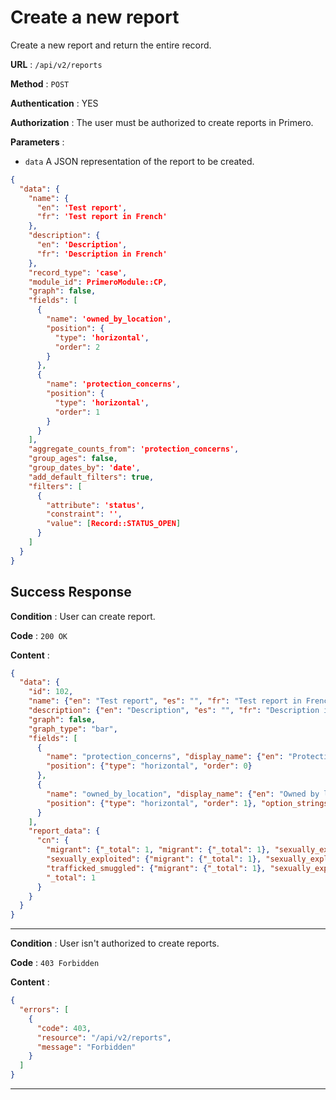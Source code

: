 # Create a new report

Create a new report and return the entire record.

**URL** : `/api/v2/reports`

**Method** : `POST`

**Authentication** : YES

**Authorization** : The user must be authorized to create reports in Primero.

**Parameters** :

* `data` A JSON representation of the report to be created.
```json
{
  "data": {
    "name": {
      "en": 'Test report',
      "fr": 'Test report in French'
    },
    "description": {
      "en": 'Description',
      "fr": 'Description in French'
    },
    "record_type": 'case',
    "module_id": PrimeroModule::CP,
    "graph": false,
    "fields": [
      {
        "name": 'owned_by_location',
        "position": {
          "type": 'horizontal',
          "order": 2
        }
      },
      {
        "name": 'protection_concerns',
        "position": {
          "type": 'horizontal',
          "order": 1
        }
      }
    ],
    "aggregate_counts_from": 'protection_concerns',
    "group_ages": false,
    "group_dates_by": 'date',
    "add_default_filters": true,
    "filters": [
      {
        "attribute": 'status',
        "constraint": '',
        "value": [Record::STATUS_OPEN]
      }
    ]
  }
}
```

## Success Response

**Condition** : User can create report.

**Code** : `200 OK`

**Content** :

```json
{
  "data": {
    "id": 102,
    "name": {"en": "Test report", "es": "", "fr": "Test report in French"},
    "description": {"en": "Description", "es": "", "fr": "Description in French"},
    "graph": false,
    "graph_type": "bar",
    "fields": [
      {
        "name": "protection_concerns", "display_name": {"en": "Protection Concerns", "es": "", "fr": ""},
        "position": {"type": "horizontal", "order": 0}
      },
      {
        "name": "owned_by_location", "display_name": {"en": "Owned by location", "es": "", "fr": ""},
        "position": {"type": "horizontal", "order": 1}, "option_strings_source": "Location", "admin_level": 0
      }
    ],
    "report_data": {
      "cn": {
        "migrant": {"_total": 1, "migrant": {"_total": 1}, "sexually_exploited": {"_total": 1}, "trafficked_smuggled": {"_total": 1}},
        "sexually_exploited": {"migrant": {"_total": 1}, "sexually_exploited": {"_total": 1}, "trafficked_smuggled": {"_total": 1}, "_total": 1},
        "trafficked_smuggled": {"migrant": {"_total": 1}, "sexually_exploited": {"_total": 1}, "trafficked_smuggled": {"_total": 1}, "_total": 1},
        "_total": 1
      }
    }
  }
}
```

---

**Condition** : User isn't authorized to create reports.

**Code** : `403 Forbidden`

**Content** :

```json
{
  "errors": [
    {
      "code": 403,
      "resource": "/api/v2/reports",
      "message": "Forbidden"
    }
  ]
}
```

---